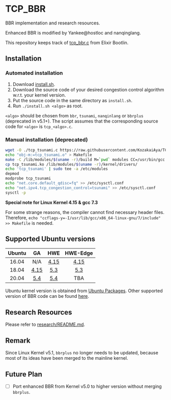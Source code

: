 # TCP_BBR

BBR implementation and research resources.

Enhanced BBR is modified by Yankee@hostloc and nanqinglang.

This repository keeps track of [tcp_bbr.c](https://elixir.bootlin.com/linux/latest/source/net/ipv4/tcp_bbr.c) from Elixir Bootlin.

## Installation

### Automated installation

1. Download [install.sh](https://raw.githubusercontent.com/KozakaiAya/TCP_BBR/master/install.sh).
2. Download the source code of your desired congestion control algorithm w.r.t. your kernel version.
3. Put the source code in the same directory as `install.sh`.
4. Run `./install.sh <algo>` as root.

`<algo>` should be chosen from `bbr`, `tsunami`, `nanqinlang` or `bbrplus` (deprecated in v5.1+). The script assumes that the corresponding source code for `<algo>` is `tcp_<algo>.c`.

### Manual installation (deprecated)

```Bash
wget -O ./tcp_tsunami.c https://raw.githubusercontent.com/KozakaiAya/TCP_BBR/master/v5.5/tcp_bbr.c
echo "obj-m:=tcp_tsunami.o" > Makefile
make -C /lib/modules/$(uname -r)/build M=`pwd` modules CC=/usr/bin/gcc
cp tcp_tsunami.ko /lib/modules/$(uname -r)/kernel/drivers/
echo 'tcp_tsunami' | sudo tee -a /etc/modules
depmod
modprobe tcp_tsunami
echo "net.core.default_qdisc=fq" >> /etc/sysctl.conf
echo "net.ipv4.tcp_congestion_control=tsunami" >> /etc/sysctl.conf
sysctl -p
```

**Special note for Linux Kernel 4.15 & gcc 7.3**

For some strange reasons, the compiler cannot find necessary header files. Therefore, ```echo "ccflags-y=-I/usr/lib/gcc/x86_64-linux-gnu/7/include" >> Makefile``` is needed.

## Supported Ubuntu versions

| Ubuntu |  GA  |  HWE | HWE-Edge |
|:------:|:----:|:----:|:--------:|
|  16.04 | N/A                                                                  | [4.15](https://github.com/KozakaiAya/TCP_BBR/tree/master/code/v4.15)  | [4.15](https://github.com/KozakaiAya/TCP_BBR/tree/master/code/v4.15)  |
|  18.04 | [4.15](https://github.com/KozakaiAya/TCP_BBR/tree/master/code/v4.15) | [5.3](https://github.com/KozakaiAya/TCP_BBR/tree/master/code/v5.3)    | [5.3](https://github.com/KozakaiAya/TCP_BBR/tree/master/code/v5.3)    |
|  20.04 | [5.4](https://github.com/KozakaiAya/TCP_BBR/tree/master/code/v5.4)   | [5.4](https://github.com/KozakaiAya/TCP_BBR/tree/master/code/v5.4)    | TBA   |

Ubuntu kernel version is obtained from [Ubuntu Packages](https://packages.ubuntu.com/search?suite=all&arch=arm64&searchon=names&keywords=linux-generic). Other supported version of BBR code can be found [here](https://github.com/KozakaiAya/TCP_BBR/tree/master/code).

## Research Resources

Please refer to [research/README.md](https://github.com/KozakaiAya/TCP_BBR/blob/master/research/README.md).

## Remark

Since Linux Kernel v5.1, `bbrplus` no longer needs to be updated, because most of its ideas have been merged to the mainline kernel.

## Future Plan

- [ ] Port enhanced BBR from Kernel v5.0 to higher version without merging `bbrplus`.